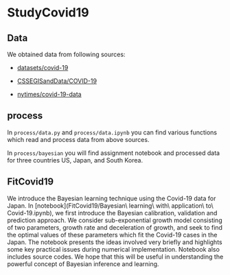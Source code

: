 # StudyCovid19

## Data
We obtained data from following sources:

- [datasets/covid-19](https://github.com/datasets/covid-19)

- [CSSEGISandData/COVID-19](https://github.com/CSSEGISandData/COVID-19)

- [nytimes/covid-19-data](https://github.com/nytimes/covid-19-data)


## process

In `process/data.py` and `process/data.ipynb` you can find various functions which read and process data from above sources.

In `process/bayesian` you will find assignment notebook and processed data for three countries US, Japan, and South Korea.

## FitCovid19

We introduce the Bayesian learning technique using the Covid-19 data for Japan. In [notebook](FitCovid19/Bayesian\ learning\ with\ application\ to\ Covid-19.ipynb), we first introduce the Bayesian calibration, validation and prediction approach. We consider sub-exponential growth model consisting of two parameters, growth rate and deceleration of growth, and seek to find the optimal values of these parameters which fit the Covid-19 cases in the Japan. The notebook presents the ideas involved very briefly and highlights some key practical issues during numerical implementation. Notebook also includes source codes. We hope that this will be useful in understanding the powerful concept of Bayesian inference and learning. 

